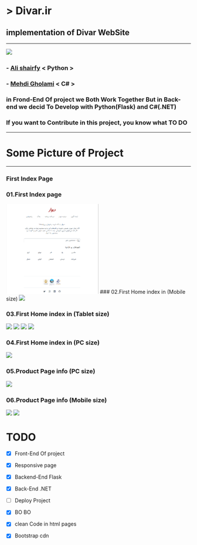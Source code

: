 # > Divar.ir
## implementation of Divar WebSite

---

<img src="https://s.cafebazaar.ir/1/upload/icons/divar-logo-512x512.png">

### - [Ali shairfy](https://github.com/alisharify7) < Python >
### - [Mehdi Gholami](https://github.com/cc-Mehdi) < C# >

### in Frond-End Of project we Both Work Together But in Back-end we decid To Develop with Python(Flask) and C#(.NET)
### If you want to Contribute in this project, you know what TO DO

---

# Some Picture of Project

---

### First Index Page

### 01.First Index page
<img src="https://github.com/alisharify7/Html-Page/raw/main/Indexs-pages/01-Divar/divar-First-index/image/index.png" style="width:50%;"> 
### 02.First Home index in (Mobile size)
<img src="https://github.com/alisharify7/Divar.ir/blob/main/Python/Readme-files/home-mobile-size.png" style="width:50%;"> 

### 03.First Home index in (Tablet size)
<img src="https://github.com/alisharify7/Divar.ir/blob/main/Python/Readme-files/index-pc-mobile.png" style="width:50%;"> 
<img src="https://github.com/alisharify7/Divar.ir/blob/main/Python/Readme-files/index-pc.png" style="width:50%;"> 
<img src="https://github.com/alisharify7/Divar.ir/blob/main/Python/Readme-files/index-pc1.png" style="width:50%;"> 
<img src="https://github.com/alisharify7/Divar.ir/blob/main/Python/Readme-files/customer-mobile-1.png" style="width:50%;"> 




### 04.First Home index in (PC size)
<img src="https://github.com/alisharify7/Divar.ir/blob/main/Python/Readme-files/home.png" style="width:50%;"> 

### 05.Product Page info (PC size)
<img src="https://github.com/alisharify7/Divar.ir/blob/main/Python/Readme-files/pro-home.png" style="width:50%;"> 


### 06.Product Page info (Mobile size)
<img src="https://github.com/alisharify7/Divar.ir/blob/main/Python/Readme-files/pro-mobile-size.png" style="width:50%;">
<img src="https://github.com/alisharify7/Divar.ir/blob/main/Python/Readme-files/pro-mobile-foot.png" style="width:50%;"> 





# TODO
- [x] Front-End Of project
- [x] Responsive page
- [x] Backend-End Flask
- [x] Back-End .NET
- [ ] Deploy Project
- [x] BO BO
- [x] clean Code in html pages
- [x] Bootstrap cdn 

